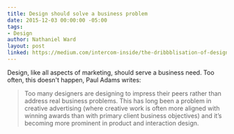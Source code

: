 ```yaml
---
title: Design should solve a business problem
date: 2015-12-03 00:00:00 -05:00
tags:
- Design
author: Nathaniel Ward
layout: post
linked: https://medium.com/intercom-inside/the-dribbblisation-of-design-406422ccb026#.xqdjm4go7
---
```


Design, like all aspects of marketing, should serve a business need. Too often, this doesn't happen, Paul Adams writes:

>Too many designers are designing to impress their peers rather than address real business problems. This has long been a problem in creative advertising (where creative work is often more aligned with winning awards than with primary client business objectives) and it’s becoming more prominent in product and interaction design.
